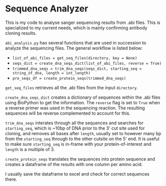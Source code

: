 # Sequence Analyzer

This is my code to analyse sanger sequencing results from .abi files. This is specialized to my current needs, which is mainly confirming antibody cloning results.

`abi_analysis.py` has several functions that are used in succession to analyze the sequencing files. The general workflow is listed below:

* `list_of_abi_files = get_seq_files(directory, key = None)`
* `seqs_dict = create_dna_seqs_dict(list_of_abi_files, reverse = True)`
* `trimmed_dna_seqs = trim_dna_seqs(seqs_dict, starting_seq = string_of_dna, length = int_length)`
* `pro_seqs_df = create_protein_seqs(trimmed_dna_seqs)`

`get_seq_files` retrieves all the .abi files from the input `directory`.

`create_dna_seqs_dict` creates a dictionary of sequences within the .abi files using BioPython to get the information. The `reverse` flag is set to `True` when a reverse primer was used in the sequencing reaction. The resulting sequences will be reverse complemented to account for this.

`trim_dna_seqs` interates through all the sequences and searches for `starting_seq`, which is ~10bp of DNA prior to the 3' cut site used for cloning, and removes all bases after `length`, usually set to however many bp from the `starting_seq` through to the other cutsite on the 5' end. It is useful to make sure `starting_seq` is in-frame with your protein-of-interest and `length` is a multiple of 3.

`create_protein_seqs` translates the sequences into protein sequence and creates a dataframe of the results with one column per amino acid.

I usually save the dataframe to excel and check for correct sequences there.
